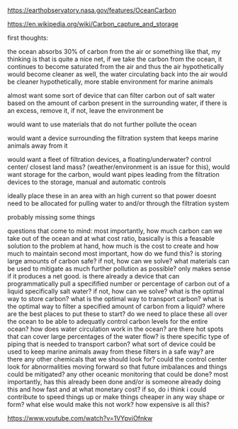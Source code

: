 https://earthobservatory.nasa.gov/features/OceanCarbon

https://en.wikipedia.org/wiki/Carbon_capture_and_storage

first thoughts:

the ocean absorbs 30% of carbon from the air or something like that, my thinking is that is quite a nice net, if we take the carbon from the ocean, it continues to become saturated from the air and thus the air hypothetically would become cleaner as well, the water circulating back into the air would be cleaner hypothetically, more stable environment for marine animals

almost want some sort of device that can filter carbon out of salt water based on the amount of carbon present in the surrounding water, if there is an excess, remove it, if not, leave the environment be

would want to use materials that do not further pollute the ocean

would want a device surrounding the filtration system that keeps marine animals away from it

would want a fleet of filtration devices, a floating/underwater? control center/ closest land mass? (weather/environment is an issue for this), would want storage for the carbon, would want pipes leading from the filtration devices to the storage, manual and automatic controls

ideally place these in an area with an high current so that power doesnt need to be allocated for pulling water to and/or through the filtration system

probably missing some things

questions that come to mind:
most importantly, how  much carbon can we take out of the ocean and at what cost ratio, basically is this a feasable solution to the problem at hand, how much is the cost to create and how much to maintain
second most important, how do we fund this?
is storing large amounts of carbon safe? if not, how can we solve?
what materials can be used to mitigate as much further pollution as possible? only makes sense if it produces a net good.
is there already a device that can programmatically pull a specifified number or percentage of carbon out of a liquid specifically salt water? if not, how can we solve?
what is the optimal way to store carbon?
what is the optimal way to transport carbon?
what is the optimal way to filter a specified amount of carbon from a liquid?
where are the best places to put these to start?
do we need to place these all over the ocean to be able to adequatly control carbon levels for the entire ocean? how does water circulation work in the ocean? are there hot spots that can cover large percentages of the water flow?
is there specific type of piping that is needed to transport carbon?
what sort of device could be used to keep marine animals away from these filters in a safe way?
are there any other chemicals that we should look for?
could the control center look for abnormalities moving forward so that future imbalances and things could be mitigated?
any other oceanic monitoring that could be done?
most importantly, has this already been done and/or is someone already doing this and how fast and at what monetary cost? if so, do i think i could contribute to speed things up or make things cheaper in any way shape or form?
what else would make this not work?
how expensive is all this?

https://www.youtube.com/watch?v=1VYpviOfnkw

